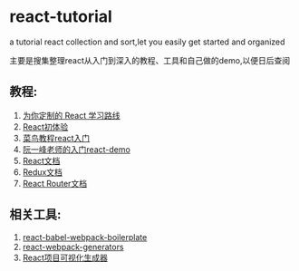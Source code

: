 # react-tutorial
a tutorial react collection and sort,let you easily get started and organized

主要是搜集整理react从入门到深入的教程、工具和自己做的demo,以便日后查阅
## 教程:
1. [为你定制的 React 学习路线](http://geek.csdn.net/news/detail/88222)
2. [React初体验](http://hustlzp.com/post/2016/03/react-first-blood)
3. [菜鸟教程react入门](http://www.runoob.com/react/react-tutorial.html)
4. [阮一峰老师的入门react-demo](https://github.com/cllgeek/react-demos)
5. [React文档](http://reactjs.cn/react/docs/getting-started.html)
6. [Redux文档](http://cn.redux.js.org/index.html)
7. [React Router文档](http://react-guide.github.io/react-router-cn/)

## 相关工具:
1. [react-babel-webpack-boilerplate](https://github.com/ruanyf/react-babel-webpack-boilerplate)
2. [react-webpack-generators](https://github.com/react-webpack-generators/generator-react-webpack)
3. [React项目可视化生成器](http://www.overreact.io/)
